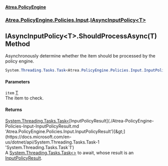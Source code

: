 #### [Atrea.PolicyEngine](./index.md 'index')
### [Atrea.PolicyEngine.Policies.Input](./Atrea-PolicyEngine-Policies-Input.md 'Atrea.PolicyEngine.Policies.Input').[IAsyncInputPolicy&lt;T&gt;](./Atrea-PolicyEngine-Policies-Input-IAsyncInputPolicy-T-.md 'Atrea.PolicyEngine.Policies.Input.IAsyncInputPolicy&lt;T&gt;')
## IAsyncInputPolicy&lt;T&gt;.ShouldProcessAsync(T) Method
Asynchronously determine whether the item should be processed by the policy engine.  
```csharp
System.Threading.Tasks.Task<Atrea.PolicyEngine.Policies.Input.InputPolicyResult> ShouldProcessAsync(T item);
```
#### Parameters
<a name='Atrea-PolicyEngine-Policies-Input-IAsyncInputPolicy-T--ShouldProcessAsync(T)-item'></a>
`item` [T](./Atrea-PolicyEngine-Policies-Input-IAsyncInputPolicy-T-.md#Atrea-PolicyEngine-Policies-Input-IAsyncInputPolicy-T--T 'Atrea.PolicyEngine.Policies.Input.IAsyncInputPolicy&lt;T&gt;.T')  
The item to check.  
  
#### Returns
[System.Threading.Tasks.Task&lt;](https://docs.microsoft.com/en-us/dotnet/api/System.Threading.Tasks.Task-1 'System.Threading.Tasks.Task`1')[InputPolicyResult](./Atrea-PolicyEngine-Policies-Input-InputPolicyResult.md 'Atrea.PolicyEngine.Policies.Input.InputPolicyResult')[&gt;](https://docs.microsoft.com/en-us/dotnet/api/System.Threading.Tasks.Task-1 'System.Threading.Tasks.Task`1')  
A [System.Threading.Tasks.Task&lt;&gt;](https://docs.microsoft.com/en-us/dotnet/api/System.Threading.Tasks.Task-1 'System.Threading.Tasks.Task`1') to await, whose result is an [InputPolicyResult](./Atrea-PolicyEngine-Policies-Input-InputPolicyResult.md 'Atrea.PolicyEngine.Policies.Input.InputPolicyResult').  
